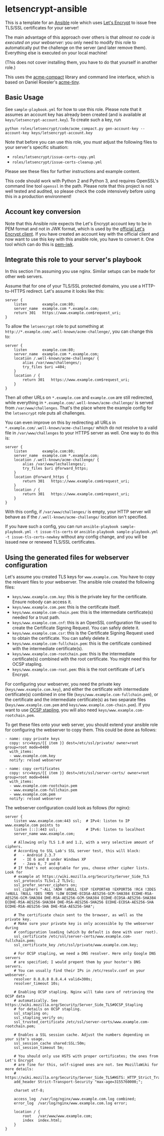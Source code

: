 # letsencrypt-ansible

This is a template for an [Ansible](https://github.com/ansible/ansible) role which
uses [Let's Encrypt](https://letsencrypt.org/) to issue free TLS/SSL certificates
for your server!

The main advantage of this approach over others is that *almost no code is executed
on your webserver*: you only need to modify this role to automatically put the
challenge on the server (and later remove them). Everything else is executed on your
local machine!

(This does not cover installing them, you have to do that yourself in another role.)

This uses the [acme-compact](https://github.com/felixfontein/acme-compact) library
and command line interface, which is based on Daniel Roesler's
[acme-tiny](https://github.com/diafygi/acme-tiny).

## Basic Usage

See `sample-playbook.yml` for how to use this role. Please note that it assumes an
account key has already been created (and is available at `keys/letsencrypt-account.key`).
To create such a key, run

    python roles/letsencrypt/code/acme_compact.py gen-account-key --account-key keys/letsencrypt-account.key

Note that before you can use this role, you *must* adjust the following files to your
server's specific situation:

 * `roles/letsencrypt/issue-certs-copy.yml`
 * `roles/letsencrypt/issue-certs-cleanup.yml`

Please see these files for further instructions and example content.

This code should work with Python 2 and Python 3, and requires OpenSSL's
command line tool `openssl` in the path. Please note that this project is not well
tested and audited, so please check the code intensively before using this in a
production environment!

## Account key conversion

Note that this Ansible role expects the Let's Encrypt account key to be in PEM format
and not in JWK format, which is used by the
[official Let's Encrypt client](https://github.com/letsencrypt/letsencrypt). If you
have created an account key with the official client and now want to use this key with
this ansible role, you have to convert it. One tool which can do this is
[pem-jwk](https://github.com/dannycoates/pem-jwk).

## Integrate this role to your server's playbook

In this section I'm assuming you use nginx. Similar setups can be made for other
web servers.

Assume that for one of your TLS/SSL protected domains, you use a HTTP-to-HTTPS
redirect. Let's assume it looks like this:

    server {
        listen       example.com:80;
        server_name  example.com *.example.com;
        return 301   https://www.example.com$request_uri;
    }

To allow the `letsencrypt` role to put something at
`http://*.example.com/.well-known/acme-challenge/`, you can change this to:

    server {
        listen       example.com:80;
        server_name  example.com *.example.com;
        location /.well-known/acme-challenge/ {
            alias /var/www/challenges/;
            try_files $uri =404;
        }
        location / {
            return 301   https://www.example.com$request_uri;
        }
    }

Then all other URLs on `*.example.com` and `example.com` are still redirected, while everything
in `*.example.com/.well-known/acme-challenge/` is served from `/var/www/challenges`. That's the
place where the example config for the `letsencrypt` role puts all challenges.

You can even improve on this by redirecting all URLs in `*.example.com/.well-known/acme-challenge/`
which do not resolve to a valid file in `/var/www/challenges` to your HTTPS server as well. One way
to do this is:

    server {
        listen       example.com:80;
        server_name  example.com *.example.com;
        location /.well-known/acme-challenge/ {
            alias /var/www/lechallenges/;
            try_files $uri @forward_https;
        }
        location @forward_https {
            return 301   https://www.example.com$request_uri;
        }
        location / {
            return 301   https://www.example.com$request_uri;
        }
    }

With this config, if `/var/www/challenges/` is empty, your HTTP server will behave as if the
`/.well-known/acme-challenge/` location isn't specified.


If you have such a config, you can run `ansible-playbook sample-playbook.yml -t issue-tls-certs`
or `ansible-playbook sample-playbook.yml -t issue-tls-certs-newkey` without any config change,
and you will be issued new or renewed TLS/SSL certificates.

## Using the generated files for webserver configuration

Let's assume you created TLS keys for `www.example.com`. You have to copy the relevant files
to your webserver. The ansible role created the following files:

  * `keys/www.example.com.key`: this is the private key for the certificate. Ensure nobody can
    access it.
  * `keys/www.example.com.pem`: this is the certificate itself.
  * `keys/www.example.com-chain.pem`: this is the intermediate certificate(s) needed for a trust
    path.
  * `keys/www.example.com.cnf`: this is an OpenSSL configuration file used to create the
    Certificate Signing Request. You can safely delete it.
  * `keys/www.example.com.csr`: this is the Certificate Signing Request used to obtain the
    certificate. You can safely delete it.
  * `keys/www.example.com-fullchain.pem`: this is the certificate combined with the intermediate
    certificate(s).
  * `keys/www.example.com-rootchain.pem`: this is the intermediate certificate(s) combined with
    the root certificate. You might need this for OCSP stapling.
  * `keys/www.example.com-root.pem`: this is the root certificate of Let's Encrypt.

For configuring your webserver, you need the private key (`keys/www.example.com.key`), and
either the certificate with intermediate certificate(s) combined in one file
(`keys/www.example.com-fullchain.pem`), or the certificate and the intermediate certificate(s)
as two separate files (`keys/www.example.com.pem` and `keys/www.example.com-chain.pem`). If you
want to use [OCSP stapling](https://en.wikipedia.org/wiki/OCSP_stapling), you will also need
`keys/www.example.com-rootchain.pem`.

To get these files onto your web server, you should extend your ansible role for configuring
the webserver to copy them. This could be done as follows:

    - name: copy private keys
      copy: src=keys/{{ item }} dest=/etc/ssl/private/ owner=root group=root mode=0400
      with_items:
      - www.example.com.key
      notify: reload webserver

    - name: copy certificates
      copy: src=keys/{{ item }} dest=/etc/ssl/server-certs/ owner=root group=root mode=0444
      with_items:
      - www.example.com-rootchain.pem
      - www.example.com-fullchain.pem
      - www.example.com.pem
      notify: reload webserver

The webserver configuration could look as follows (for nginx):

    server {
        listen www.example.com:443 ssl;  # IPv4: listen to IP www.example.com points to
        listen [::]:443 ssl;             # IPv6: listen to localhost
        server_name www.example.com;
        
        # Allowing only TLS 1.0 and 1.2, with a very selective amount of ciphers.
        # According to SSL Lab's SSL server test, this will block:
        #   - Android 2.3.7
        #   - IE 6 and 8 under Windows XP
        #   - Java 6, 7 and 8
        # If that's not acceptable for you, choose other cipher lists. Look for
        # example at https://wiki.mozilla.org/Security/Server_Side_TLS
        ssl_protocols TLSv1.2 TLSv1;
        ssl_prefer_server_ciphers on;
        ssl_ciphers "-ALL !ADH !aNULL !EXP !EXPORT40 !EXPORT56 !RC4 !3DES !eNULL !NULL !DES !MD5 !LOW ECDHE-ECDSA-AES256-GCM-SHA384 ECDHE-RSA-AES256-GCM-SHA384 DHE-RSA-AES256-GCM-SHA384 ECDHE-ECDSA-AES256-SHA384 ECDHE-RSA-AES256-SHA384 DHE-RSA-AES256-SHA256 ECDHE-ECDSA-AES256-SHA ECDHE-RSA-AES256-SHA DHE-RSA-AES256-SHA";
        
        # The certificate chain sent to the browser, as well as the private key.
        # Make sure your private key is only accessible by the webserver during
        # configuration loading (which by default is done with user root).
        ssl_certificate /etc/ssl/server-certs/www.example.com-fullchain.pem;
        ssl_certificate_key /etc/ssl/private/www.example.com.key;
        
        # For OCSP stapling, we need a DNS resolver. Here only Google DNS servers
        # are specified; I would prepent them by your hoster's DNS servers.
        # You can usually find their IPs in /etc/resolv.conf on your webserver.
        resolver 8.8.8.8 8.8.4.4 valid=300s;
        resolver_timeout 10s;
        
        # Enabling OCSP stapling. Nginx will take care of retrieving the OCSP data
        # automatically. See https://wiki.mozilla.org/Security/Server_Side_TLS#OCSP_Stapling
        # for details on OCSP stapling.
        ssl_stapling on;
        ssl_stapling_verify on;
        ssl_trusted_certificate /etc/ssl/server-certs/www.example.com-rootchain.pem;
        
        # Enables a SSL session cache. Adjust the numbers depending on your site's usage.
        ssl_session_cache shared:SSL:50m;
        ssl_session_timeout 5m;
        
        # You should only use HSTS with proper certificates; the ones from Let's Encrypt
        # are fine for this, self-signed ones are not. See MozillaWiki for more details:
        # https://wiki.mozilla.org/Security/Server_Side_TLS#HSTS:_HTTP_Strict_Transport_Security
        add_header Strict-Transport-Security "max-age=3155760000;";
        
        charset utf-8;
        
        access_log  /var/log/nginx/www.example.com.log combined;
        error_log  /var/log/nginx/www.example.com.log error;
        
        location / {
            root   /var/www/www.example.com;
            index  index.html;
        }
    }
